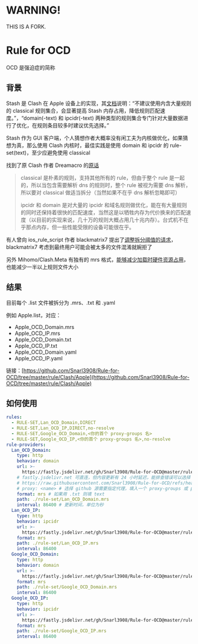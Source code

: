# WARNING!

THIS IS A FORK.

# Rule for OCD

OCD 是强迫症的简称

## 背景

Stash 是 Clash 在 Apple 设备上的实现，其[文档](https://stash.wiki/rules/rule-set 'https://stash.wiki/rules/rule-set')说明：“不建议使用内含大量规则的 classical 规则集合，会显著提高 Stash 内存占用，降低规则匹配速度。”，“domain(-text) 和 ipcidr(-text) 两种类型的规则集合专门针对大量数据进行了优化，在规则条目较多时建议优先选择。”

Stash 作为 GUI 客户端，个人猜想作者大概率没有闲工夫为内核做优化，如果猜想为真，那么使用 Clash 内核时，最佳实践是使用 domain 和 ipcidr 的 rule-set(text)，至少应避免使用 classical

找到了原 Clash 作者 Dreamacro 的[原话](https://web.archive.org/web/20221116130342/https://github.com/Dreamacro/clash/issues/1165 'https://web.archive.org/web/20221116130342/https://github.com/Dreamacro/clash/issues/1165')

> classical 是朴素的规则，支持其他所有的 rule，但由于整个 rule 是一起的，所以当包含需要解析 dns 的规则时，整个 rule 被视为需要 dns 解析，所以要对 classical 做适当拆分（当然如果不在乎 dns 解析忽略即可）
>
> ipcidr 和 domain 是对大量的 ipcidr 和域名规则做优化，能在有大量规则的同时还保持着很快的匹配速度，当然这是以牺牲内存为代价换来的匹配速度（以目前的实现来说，几十万的规则大概占用几十兆内存）。台式机不在乎那点内存，但一些性能受限的设备可能很在乎。

有人曾向 ios_rule_script 作者 blackmatrix7 提出了[调整拆分阈值的请求](https://github.com/blackmatrix7/ios_rule_script/issues/569#issuecomment-1131664794 'https://github.com/blackmatrix7/ios_rule_script/issues/569#issuecomment-1131664794')，blackmatrix7 考虑到最终用户可能会被太多的文件混淆就婉拒了

另外 Mihomo/Clash.Meta 有独有的 mrs 格式，[能够减少加载时硬件资源占用](https://github.com/MetaCubeX/mihomo/issues/1494#issuecomment-2328193689 'https://github.com/MetaCubeX/mihomo/issues/1494#issuecomment-2328193689')，也能减少一半以上规则文件大小

## 结果

目前每个 .list 文件被拆分为 .mrs、.txt 和 .yaml

例如 Apple.list，对应：

- Apple_OCD_Domain.mrs
- Apple_OCD_IP.mrs
- Apple_OCD_Domain.txt
- Apple_OCD_IP.txt
- Apple_OCD_Domain.yaml
- Apple_OCD_IP.yaml

链接：[https://github.com/Snarl3908/Rule-for-OCD/tree/master/rule/Clash/Apple](https://github.com/Snarl3908/Rule-for-OCD/tree/master/rule/Clash/Apple)

## 如何使用

```yaml
rules:
  - RULE-SET,Lan_OCD_Domain,DIRECT
  - RULE-SET,Lan_OCD_IP,DIRECT,no-resolve
  - RULE-SET,Google_OCD_Domain,<你的首个 proxy-groups 名>
  - RULE-SET,Google_OCD_IP,<你的首个 proxy-groups 名>,no-resolve
rule-providers:
  Lan_OCD_Domain:
    type: http
    behavior: domain
    url: >-
      https://fastly.jsdelivr.net/gh/Snarl3908/Rule-for-OCD@master/rule/Clash/Lan/Lan_OCD_Domain.mrs
    # fastly.jsdelivr.net 可直连，但内容更新有 24 小时延迟，能排查错误可以选择 github 源:
    # https://raw.githubusercontent.com/Snarl3908/Rule-for-OCD/refs/heads/master/rule/Clash/Lan/Lan_OCD_Domain.mrs
    # proxy: <name> # 选择 github 源需要指定代理，填入一个 proxy-groups 或 proxies 名
    format: mrs # 如果用 .txt 则填 text
    path: ./rule-set/Lan_OCD_Domain.mrs
    interval: 86400 # 更新时间，单位为秒
  Lan_OCD_IP:
    type: http
    behavior: ipcidr
    url: >-
      https://fastly.jsdelivr.net/gh/Snarl3908/Rule-for-OCD@master/rule/Clash/Lan/Lan_OCD_IP.mrs
    format: mrs
    path: ./rule-set/Lan_OCD_IP.mrs
    interval: 86400
  Google_OCD_Domain:
    type: http
    behavior: domain
    url: >-
      https://fastly.jsdelivr.net/gh/Snarl3908/Rule-for-OCD@master/rule/Clash/Google/Google_OCD_Domain.mrs
    format: mrs
    path: ./rule-set/Google_OCD_Domain.mrs
    interval: 86400
  Google_OCD_IP:
    type: http
    behavior: ipcidr
    url: >-
      https://fastly.jsdelivr.net/gh/Snarl3908/Rule-for-OCD@master/rule/Clash/Google/Google_OCD_IP.mrs
    format: mrs
    path: ./rule-set/Google_OCD_IP.mrs
    interval: 86400
```

